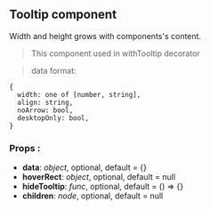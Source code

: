 ## **Tooltip component**

Width and height grows with components's content.

> This component used in withTooltip decorator

> data format:

```
{
  width: one of [number, string],
  align: string,
  noArrow: bool,
  desktopOnly: bool,
}
```

### Props :

- **data**: _object_, optional, default = {}
- **hoverRect**: _object_, optional, default = null
- **hideTooltip**: _func_, optional, default = () => {}
- **children**: _node_, optional, default = null
